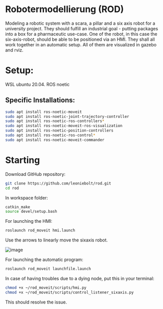 # Robotermodellierung (ROD)
Modeling a robotic system with a scara, a pillar and a six axis robot for a university project.
They should fulfill an industrial goal - putting packages into a box for a pharmaceutic use-case.
One of the robot, in this case the six-axis-robot, should be able to be positioned via an HMI.
They shall all work together in an automatic setup.
All of them are visualized in gazebo and rviz.

# Setup:
WSL ubuntu 20.04.
ROS noetic

## Specific Installations:
```bash
sudo apt install ros-noetic-moveit
sudo apt install ros-noetic-joint-trajectory-controller
sudo apt install ros-noetic-ros-controllers*
sudo apt install ros-noetic-moveit-ros-visualization
sudo apt install ros-noetic-position-controllers
sudo apt install ros-noetic-ros-control*
sudo apt install ros-noetic-moveit-commander
```

# Starting
Download GitHub repository:
```bash
git clone https://github.com/leoniebolt/rod.git
cd rod
```
In workspace folder:
```bash
catkin_make
source devel/setup.bash
```
For launching the HMI:
```bash
roslaunch rod_moveit hmi.launch
```
Use the arrows to linearly move the sixaxis robot.

![image](https://github.com/user-attachments/assets/6df7e486-398f-464e-b476-8e3724ca9ff1)



For launching the automatic program:
```bash
roslaunch rod_moveit launchfile.launch
```

In case of having troubles due to a dying node, put this in your terminal:
```bash
chmod +x ~/rod_moveit/scripts/hmi.py
chmod +x ~/rod_moveit/scripts/control_listener_sixaxis.py
```

This should resolve the issue.
